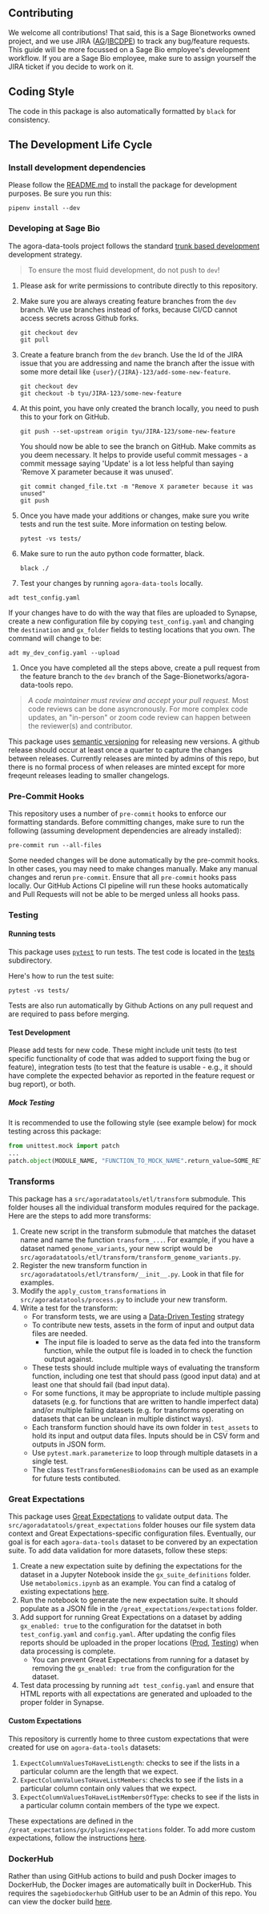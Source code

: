## Contributing

We welcome all contributions! That said, this is a Sage Bionetworks owned project, and we use JIRA ([AG](https://sagebionetworks.jira.com/jira/software/c/projects/AG/boards/91)/[IBCDPE](https://sagebionetworks.jira.com/jira/software/c/projects/IBCDPE/boards/189)) to track any bug/feature requests. This guide will be more focussed on a Sage Bio employee's development workflow. If you are a Sage Bio employee, make sure to assign yourself the JIRA ticket if you decide to work on it.

## Coding Style

The code in this package is also automatically formatted by `black` for consistency.

## The Development Life Cycle

<!--
### Fork and clone this repository

1. See the [Github docs](https://help.github.com/articles/fork-a-repo/) for how to make a copy (a fork) of a repository to your own Github account.
1. Then, [clone the repository](https://help.github.com/articles/cloning-a-repository/) to your local machine so you can begin making changes.
1. Add this repository as an [upstream remote](https://help.github.com/en/articles/configuring-a-remote-for-a-fork) on your local git repository so that you are able to fetch the latest commits.
1. On your local machine make sure you have the latest version of the `develop` branch:

    ```shell
    git checkout develop
    git pull upstream develop
    ``` -->

### Install development dependencies

Please follow the [README.md](README.md) to install the package for development purposes. Be sure you run this:

```
pipenv install --dev
```

### Developing at Sage Bio

The agora-data-tools project follows the standard [trunk based development](https://trunkbaseddevelopment.com/) development strategy.

> To ensure the most fluid development, do not push to `dev`!

1. Please ask for write permissions to contribute directly to this repository.
1. Make sure you are always creating feature branches from the `dev` branch. We use branches instead of forks, because CI/CD cannot access secrets across Github forks.

   ```shell
   git checkout dev
   git pull
   ```

1. Create a feature branch from the `dev` branch. Use the Id of the JIRA issue that you are addressing and name the branch after the issue with some more detail like `{user}/{JIRA}-123/add-some-new-feature`.

   ```shell
   git checkout dev
   git checkout -b tyu/JIRA-123/some-new-feature
   ```

1. At this point, you have only created the branch locally, you need to push this to your fork on GitHub.

   ```shell
   git push --set-upstream origin tyu/JIRA-123/some-new-feature
   ```

   You should now be able to see the branch on GitHub. Make commits as you deem necessary. It helps to provide useful commit messages - a commit message saying 'Update' is a lot less helpful than saying 'Remove X parameter because it was unused'.

   ```shell
   git commit changed_file.txt -m "Remove X parameter because it was unused"
   git push
   ```

1. Once you have made your additions or changes, make sure you write tests and run the test suite. More information on testing below.

   ```shell
   pytest -vs tests/
   ```

1. Make sure to run the auto python code formatter, black.

   ```shell
   black ./
   ```

1. Test your changes by running `agora-data-tools` locally.

```
adt test_config.yaml
```

If your changes have to do with the way that files are uploaded to Synapse, create a new configuration file by copying `test_config.yaml` and changing the `destination` and `gx_folder` fields to testing locations that you own. The command will change to be:

```
adt my_dev_config.yaml --upload
```

1. Once you have completed all the steps above, create a pull request from the feature branch to the `dev` branch of the Sage-Bionetworks/agora-data-tools repo.

> _A code maintainer must review and accept your pull request._ Most code reviews can be done asyncronously. For more complex code updates, an "in-person" or zoom code review can happen between the reviewer(s) and contributor.

This package uses [semantic versioning](https://semver.org/) for releasing new versions. A github release should occur at least once a quarter to capture the changes between releases. Currently releases are minted by admins of this repo, but there is no formal process of when releases are minted except for more freqeunt releases leading to smaller changelogs.

<!-- This package uses [semantic versioning](https://semver.org/) for releasing new versions. The version should be updated on the `dev` branch as changes are reviewed and merged in by a code maintainer. The version for the package is maintained in the [agoradatatools/__init__.py](agoradatatools/__init__.py) file.  A github release should also occur every time `dev` is pushed into `main` and it should match the version for the package. -->

### Pre-Commit Hooks

This repository uses a number of `pre-commit` hooks to enforce our formatting standards. Before committing changes, make sure to run the following (assuming development dependencies are already installed):

```
pre-commit run --all-files
```

Some needed changes will be done automatically by the pre-commit hooks. In other cases, you may need to make changes manually. Make any manual changes and rerun `pre-commit`. Ensure that all `pre-commit` hooks pass locally. Our GitHub Actions CI pipeline will run these hooks automatically and Pull Requests will not be able to be merged unless all hooks pass.

### Testing

#### Running tests

This package uses [`pytest`](https://pytest.org/en/latest/) to run tests. The test code is located in the [tests](./tests) subdirectory.

Here's how to run the test suite:

```shell
pytest -vs tests/
```

Tests are also run automatically by Github Actions on any pull request and are required to pass before merging.

#### Test Development

Please add tests for new code. These might include unit tests (to test specific functionality of code that was added to support fixing the bug or feature), integration tests (to test that the feature is usable - e.g., it should have complete the expected behavior as reported in the feature request or bug report), or both.

##### Mock Testing

It is recommended to use the following style (see example below) for mock testing across this package:

```python
from unittest.mock import patch
...
patch.object(MODULE_NAME, "FUNCTION_TO_MOCK_NAME".return_value=SOME_RETURN_VALUE)
```

<!-- ### Release Procedure (For Package Maintainers)

Follow gitflow best practices as linked above.

1. Always merge all new features into `develop` branch first (unless it is a documentation, readme, or github action patch into `main`)
1. After initial features are ready in the `develop` branch, create a `release-X.X` branch to prepare for the release.
    1. update the `__version__` parameter in `genie/__init__.py`
1. Merge `release-X.X` branch into `main` - Not by pull request!
1. Create release tag (`v...`) and include release notes.  Also include any known bugs for each release here.
1. Merge `main` back into `develop` -->

### Transforms

This package has a `src/agoradatatools/etl/transform` submodule. This folder houses all the individual transform modules required for the package. Here are the steps to add more transforms:

1. Create new script in the transform submodule that matches the dataset name and name the function `transform_...`. For example, if you have a dataset named `genome_variants`, your new script would be `src/agoradatatools/etl/transform/transform_genome_variants.py`.
1. Register the new transform function in `src/agoradatatools/etl/transform/__init__.py`. Look in that file for examples.
1. Modify the `apply_custom_transformations` in `src/agoradatatools/process.py` to include your new transform.
1. Write a test for the transform:
   - For transform tests, we are using a [Data-Driven Testing](https://www.develer.com/en/blog/data-driven-testing-with-python/) strategy
   - To contribute new tests, assets in the form of input and output data files are needed.
     - The input file is loaded to serve as the data fed into the transform function, while the output file is loaded in to check the function output against.
   - These tests should include multiple ways of evaluating the transform function, including one test that should pass (good input data) and at least one that should fail (bad input data).
   - For some functions, it may be appropriate to include multiple passing datasets (e.g. for functions that are written to handle imperfect data) and/or multiple failing datasets (e.g. for transforms operating on datasets that can be unclean in multiple distinct ways).
   - Each transform function should have its own folder in `test_assets` to hold its input and output data files. Inputs should be in CSV form and outputs in JSON form.
   - Use `pytest.mark.parameterize` to loop through multiple datasets in a single test.
   - The class `TestTransformGenesBiodomains` can be used as an example for future tests contibuted.

### Great Expectations

This package uses [Great Expectations](https://greatexpectations.io/) to validate output data. The `src/agoradatatools/great_expectations` folder houses our file system data context and Great Expectations-specific configuration files. Eventually, our goal is for each `agora-data-tools` dataset to be convered by an expectation suite. To add data validation for more datasets, follow these steps:

1. Create a new expectation suite by defining the expectations for the dataset in a Jupyter Notebook inside the `gx_suite_definitions` folder. Use `metabolomics.ipynb` as an example. You can find a catalog of existing expectations [here](https://greatexpectations.io/expectations/).
1. Run the notebook to generate the new expectation suite. It should populate as a JSON file in the `/great_expectations/expectations` folder.
1. Add support for running Great Expectations on a dataset by adding `gx_enabled: true` to the configuration for the datatset in both `test_config.yaml` and `config.yaml`. After updating the config files reports should be uploaded in the proper locations ([Prod](https://www.synapse.org/#!Synapse:syn52948668), [Testing](https://www.synapse.org/#!Synapse:syn52948670)) when data processing is complete.
   - You can prevent Great Expectations from running for a dataset by removing the `gx_enabled: true` from the configuration for the dataset.
1. Test data processing by running `adt test_config.yaml` and ensure that HTML reports with all expectations are generated and uploaded to the proper folder in Synapse.

#### Custom Expectations

This repository is currently home to three custom expectations that were created for use on `agora-data-tools` datasets:

1. `ExpectColumnValuesToHaveListLength`: checks to see if the lists in a particular column are the length that we expect.
1. `ExpectColumnValuesToHaveListMembers`: checks to see if the lists in a particular column contain only values that we expect.
1. `ExpectColumnValuesToHaveListMembersOfType`: checks to see if the lists in a particular column contain members of the type we expect.

These expectations are defined in the `/great_expectations/gx/plugins/expectations` folder. To add more custom expectations, follow the instructions [here](https://docs.greatexpectations.io/docs/guides/expectations/custom_expectations_lp).

### DockerHub

Rather than using GitHub actions to build and push Docker images to DockerHub, the Docker images are automatically built in DockerHub. This requires the `sagebiodockerhub` GitHub user to be an Admin of this repo. You can view the docker build [here](https://hub.docker.com/r/sagebionetworks/agora-data-tools).
